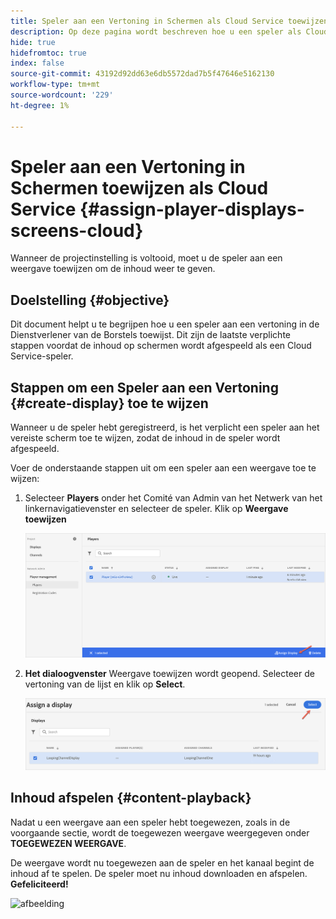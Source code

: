 ```yaml
---
title: Speler aan een Vertoning in Schermen als Cloud Service toewijzen
description: Op deze pagina wordt beschreven hoe u een speler als Cloud Service kunt toewijzen aan een weergave in rasters.
hide: true
hidefromtoc: true
index: false
source-git-commit: 43192d92dd63e6db5572dad7b5f47646e5162130
workflow-type: tm+mt
source-wordcount: '229'
ht-degree: 1%

---
```



# Speler aan een Vertoning in Schermen toewijzen als Cloud Service {#assign-player-displays-screens-cloud}

Wanneer de projectinstelling is voltooid, moet u de speler aan een weergave toewijzen om de inhoud weer te geven.

## Doelstelling {#objective}

Dit document helpt u te begrijpen hoe u een speler aan een vertoning in de Dienstverlener van de Borstels toewijst. Dit zijn de laatste verplichte stappen voordat de inhoud op schermen wordt afgespeeld als een Cloud Service-speler.

## Stappen om een Speler aan een Vertoning {#create-display} toe te wijzen

Wanneer u de speler hebt geregistreerd, is het verplicht een speler aan het vereiste scherm toe te wijzen, zodat de inhoud in de speler wordt afgespeeld.

Voer de onderstaande stappen uit om een speler aan een weergave toe te wijzen:

1. Selecteer **Players** onder het Comité van Admin van het Netwerk van het linkernavigatievenster en selecteer de speler. Klik op **Weergave toewijzen**

   ![afbeelding](/help/screens-cloud/assets/player/register-player7.png)

1. **Het dialoogvenster** Weergave toewijzen wordt geopend. Selecteer de vertoning van de lijst en klik op **Select**.

   ![afbeelding](/help/screens-cloud/assets/player/register-player8.png)

## Inhoud afspelen {#content-playback}

Nadat u een weergave aan een speler hebt toegewezen, zoals in de voorgaande sectie, wordt de toegewezen weergave weergegeven onder **TOEGEWEZEN WEERGAVE**.

De weergave wordt nu toegewezen aan de speler en het kanaal begint de inhoud af te spelen. De speler moet nu inhoud downloaden en afspelen. **Gefeliciteerd!**

![afbeelding](/help/screens-cloud/assets/player/output.gif)


